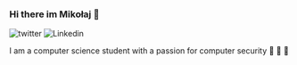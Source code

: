 ### Hi there im Mikołaj 👋
![twitter](https://img.shields.io/twitter/url?url=https%3A%2F%2Ftwitter.com%2Fm_kozakiewicz)
![Linkedin](https://img.shields.io/badge/-Linkedin-blue?link=https://www.linkedin.com/in/miko%C5%82aj-kozakiewicz-85589718b/)

I am a computer science student with a passion for computer security 🥳 📕 📘 

